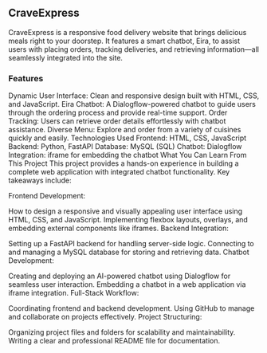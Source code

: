 <h2>CraveExpress</h2>
<p>CraveExpress is a responsive food delivery website that brings delicious meals right to your doorstep. It features a smart chatbot, Eira, to assist users with placing orders, tracking deliveries, and retrieving information—all seamlessly integrated into the site.
</p>

<h3>Features</h3>
Dynamic User Interface: Clean and responsive design built with HTML, CSS, and JavaScript.
Eira Chatbot: A Dialogflow-powered chatbot to guide users through the ordering process and provide real-time support.
Order Tracking: Users can retrieve order details effortlessly with chatbot assistance.
Diverse Menu: Explore and order from a variety of cuisines quickly and easily.
Technologies Used
Frontend: HTML, CSS, JavaScript
Backend: Python, FastAPI
Database: MySQL (SQL)
Chatbot: Dialogflow
Integration: iframe for embedding the chatbot
What You Can Learn From This Project
This project provides a hands-on experience in building a complete web application with integrated chatbot functionality. Key takeaways include:

Frontend Development:

How to design a responsive and visually appealing user interface using HTML, CSS, and JavaScript.
Implementing flexbox layouts, overlays, and embedding external components like iframes.
Backend Integration:

Setting up a FastAPI backend for handling server-side logic.
Connecting to and managing a MySQL database for storing and retrieving data.
Chatbot Development:

Creating and deploying an AI-powered chatbot using Dialogflow for seamless user interaction.
Embedding a chatbot in a web application via iframe integration.
Full-Stack Workflow:

Coordinating frontend and backend development.
Using GitHub to manage and collaborate on projects effectively.
Project Structuring:

Organizing project files and folders for scalability and maintainability.
Writing a clear and professional README file for documentation.
